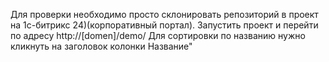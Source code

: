 Для проверки необходимо просто склонировать репозиторий в проект 
на 1с-битрикс 24)(корпоративный портал).  Запустить проект
 и перейти по адресу http://[domen]/demo/ Для сортировки по названию
 нужно кликнуть на заголовок колонки Название"
